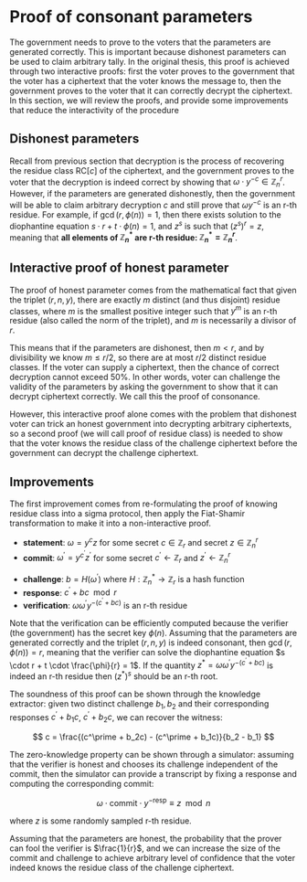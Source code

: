 # Proof of consonant parameters
The government needs to prove to the voters that the parameters are generated correctly. This is important because dishonest parameters can be used to claim arbitrary tally. In the original thesis, this proof is achieved through two interactive proofs: first the voter proves to the government that the voter has a ciphertext that the voter knows the message to, then the government proves to the voter that it can correctly decrypt the ciphertext. In this section, we will review the proofs, and provide some improvements that reduce the interactivity of the procedure

## Dishonest parameters
Recall from previous section that decryption is the process of recovering the residue class $\text{RC}[c]$ of the ciphertext, and the government proves to the voter that the decryption is indeed correct by showing that $\omega \cdot y^{-c} \in \mathbb{Z}_n^r$. However, if the parameters are generated dishonestly, then the government will be able to claim arbitrary decryption $c$ and still prove that $\omega y^{-c}$ is an r-th residue. For example, if $\gcd(r, \phi(n)) = 1$, then there exists solution to the diophantine equation $s \cdot r + t \cdot \phi(n) = 1$, and $z^s$ is such that $(z^s)^r = z$, meaning that **all elements of $\mathbb{Z}_n^*$ are r-th residue: $\mathbb{Z}_n^* = \mathbb{Z}_n^r$**. 

## Interactive proof of honest parameter
The proof of honest parameter comes from the mathematical fact that given the triplet $(r, n, y)$, there are exactly $m$ distinct (and thus disjoint) residue classes, where $m$ is the smallest positive integer such that $y^m$ is an r-th residue (also called the norm of the triplet), and $m$ is necessarily a divisor of $r$.

This means that if the parameters are dishonest, then $m < r$, and by divisibility we know $m \leq r/2$, so there are at most $r/2$ distinct residue classes. If the voter can supply a ciphertext, then the chance of correct decryption cannot exceed 50%. In other words, voter can challenge the validity of the parameters by asking the government to show that it can decrypt ciphertext correctly. We call this the proof of consonance.

However, this interactive proof alone comes with the problem that dishonest voter can trick an honest government into decrypting arbitrary ciphertexts, so a second proof (we will call proof of residue class) is needed to show that the voter knows the residue class of the challenge ciphertext before the government can decrypt the challenge ciphertext.

## Improvements
The first improvement comes from re-formulating the proof of knowing residue class into a sigma protocol, then apply the Fiat-Shamir transformation to make it into a non-interactive proof.

* **statement**: $\omega = y^cz$ for some secret $c \in \mathbb{Z}_r$ and secret $z \in \mathbb{Z}_n^r$
* **commit**: $\omega^\prime = y^{c^\prime}z^\prime$ for some secret $c^\prime \leftarrow \mathbb{Z}_r$ and $z^\prime \leftarrow \mathbb{Z}_n^r$
- **challenge**: $b = H(\omega^\prime)$ where $H: \mathbb{Z}_n^* \rightarrow \mathbb{Z}_r$ is a hash function
- **response**: $c^\prime + bc \mod r$
- **verification**: $\omega\omega^\prime y^{-(c^\prime + bc)}$ is an r-th residue

Note that the verification can be efficiently computed because the verifier (the government) has the secret key $\phi(n)$. Assuming that the parameters are generated correctly and the triplet $(r, n, y)$ is indeed consonant, then $\gcd(r, \phi(n)) = r$, meaning that the verifier can solve the diophantine equation $s \cdot r + t \cdot \frac{\phi}{r} = 1$. If the quantity $z^* = \omega\omega^\prime y^{-(c^\prime + bc)}$ is indeed an r-th residue then $(z^*)^s$ should be an r-th root.

The soundness of this proof can be shown through the knowledge extractor: given two distinct challenge $b_1, b_2$ and their corresponding responses $c^\prime + b_1c$, $c^\prime + b_2c$, we can recover the witness:

$$
c = \frac{(c^\prime + b_2c) - (c^\prime + b_1c)}{b_2 - b_1}
$$

The zero-knowledge property can be shown through a simulator: assuming that the verifier is honest and chooses its challenge independent of the commit, then the simulator can provide a transcript by fixing a response and computing the corresponding commit:

$$
\omega \cdot \text{commit} \cdot y^{-\text{resp}} \equiv z \mod n
$$

where $z$ is some randomly sampled r-th residue.

Assuming that the parameters are honest, the probability that the prover can fool the verifier is $\frac{1}{r}$, and we can increase the size of the commit and challenge to achieve arbitrary level of confidence that the voter indeed knows the residue class of the challenge ciphertext.